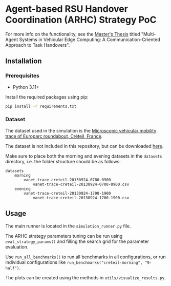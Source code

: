 # Agent-based RSU Handover Coordination (ARHC) Strategy PoC

For more info on the functionality, see the [Master's Thesis](#) titled "Multi-Agent Systems in Vehicular Edge
Computing: A Communication-Criented Approach to Task Handovers".

## Installation

### Prerequisites

- Python 3.11+

Install the required packages using pip:

```bash
pip install -r requirements.txt
```

### Dataset

The dataset used in the simulation is
the [Microscopic vehicular mobility trace of Europarc roundabout, Créteil, France](https://vehicular-mobility-trace.github.io/).

The dataset is not included in this repository, but can be
downloaded [here](https://vehicular-mobility-trace.github.io/#download).

Make sure to place both the morning and evening datasets in the `datasets` directory, i.e. the folder structure should
be as follows:

```
datasets
    morning
        vanet-trace-creteil-20130924-0700-0900
            vanet-trace-creteil-20130924-0700-0900.csv
    evening
        vanet-trace-creteil-20130924-1700-1900
            vanet-trace-creteil-20130924-1700-1900.csv
```

## Usage

The main runner is located in the `simulation_runner.py` file.

The ARHC strategy parameters tuning can be run using `eval_strategy_params()` and filling the search grid for the parameter evaluation.

Use `run_all_benchmarks()` to run all benchmarks in all configurations, or run individual configurations like `run_benchmarks("creteil-morning", "9-half")`.

The plots can be created using the methods in `utils/visualize_results.py`.
